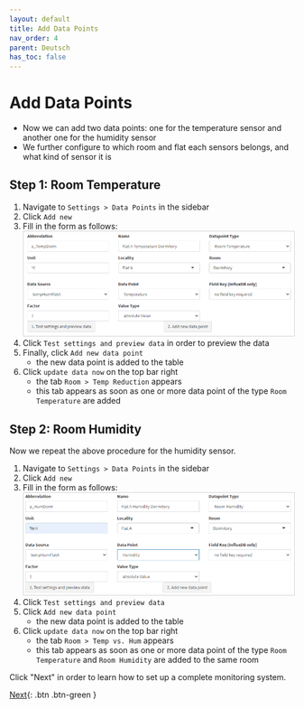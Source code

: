 ```yaml
---
layout: default
title: Add Data Points
nav_order: 4
parent: Deutsch
has_toc: false
---
```


# Add Data Points
- Now we can add two data points: one for the temperature sensor and another one for the humidity sensor
- We further configure to which room and flat each sensors belongs, and what kind of sensor it is

## Step 1: Room Temperature
1. Navigate to `Settings > Data Points` in the sidebar
1. Click `Add new`
1. Fill in the form as follows:<br>
   <img src="https://raw.githubusercontent.com/hslu-ige-laes/lcm/master/docs/assets/images/settingsDataPoints_01.PNG" style="border:1px solid lightgrey"/>
1. Click `Test settings and preview data` in order to preview the data
1. Finally, click `Add new data point`
   - the new data point is added to the table
1. Click `update data now` on the top bar right
   - the tab `Room > Temp Reduction` appears
   - this tab appears as soon as one or more data point of the type `Room Temperature` are added

## Step 2: Room Humidity
Now we repeat the above procedure for the humidity sensor.

1. Navigate to `Settings > Data Points` in the sidebar
1. Click `Add new`
1. Fill in the form as follows:<br>
   <img src="https://raw.githubusercontent.com/hslu-ige-laes/lcm/master/docs/assets/images/settingsDataPoints_02.PNG" style="border:1px solid lightgrey"/>
1. Click `Test settings and preview data`
1. Click `Add new data point`
   - the new data point is added to the table
1. Click `update data now` on the top bar right
   - the tab `Room > Temp vs. Hum` appears
   - this tab appears as soon as one or more data point of the type `Room Temperature` and `Room Humidity` are added to the same room

Click "Next" in order to learn how to set up a complete monitoring system.

[Next](https://hslu-ige-laes.github.io/lcm/docs/quickStartGuide/de/whatsNext/){: .btn .btn-green }

